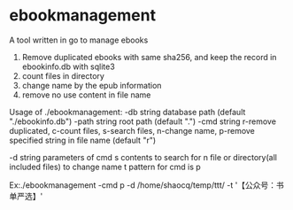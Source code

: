# ebookmanagement

A tool written in go to manage ebooks

1. Remove duplicated ebooks with same sha256, and keep the record in ebookinfo.db with sqlite3
2. count files in directory
3. change name by the epub information
4. remove no use content in file name

Usage of ./ebookmanagement:
  -db string
    	database path (default "./ebookinfo.db")
  -path string
    	root path (default ".")
  -cmd string
    	r-remove duplicated, c-count files, s-search files, n-change name, p-remove specified string in file name (default "r")

  -d string
    	parameters of cmd
        s contents to search for
        n file or directory(all included files) to change name
        t pattern for cmd is p


Ex:./ebookmanagement -cmd p -d /home/shaocq/temp/ttt/ -t '【公众号：书单严选】' 
